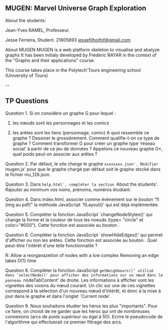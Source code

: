 MUGEN: Marvel Universe Graph Exploration
--


About the students:

Jean-Yves RAMEL, Professeur.

Jesse Ferreira, Student.
21805893
jessefilhojfnf@gmail.com


About MUGEN
MUGEN is a web platform skeleton to visualise and abalyze graphs It has been 
initialy developed by Frédéric RAYAR in the context of the "Graphs and their applications" course.

This course takes place in the Polytech'Tours engineering school (University of Tours)



--

TP Questions
--

Question 1. Si on considère un graphe G pour lequel :
1. les nœuds sont les personnages et les comics

2. les arêtes sont les liens (personnage, comic)
A quoi ressemble ce graphe ? Dessiner le grossièrement. Comment qualifie-t-on ce type de graphe ?
Comment transformer G pour créer un graphe type ‘réseau social' à partir de ce jeu de données ?
Appelons ce nouveau graphe G*, quel poids peut-on associer aux arêtes ?


Question 2. Par défaut, le site charge le graphe `xxxxxxxx.json'. Modifier `mugen.js' pour que le
graphe chargé par défaut soit le graphe stocké dans le fichier mu_128.json. 

Question 3. Dans `help.html', compléter la section `About the students'. Rajouter au minimum vos
noms, prénoms, numéros étudiant.


Question 4. Dans index.html, associer comme évènement sur le bouton "fl (img au pdf)" la méthode JavaScript
`flLayout()' qui est déjà implémentée.

Question 5. Compléter la fonction JavaScript `changeNodeStyles()' qui change la forme et la couleur
de tous les noeuds (type= "circle" et color="#000"). Cette fonction est associée au bouton .


Question 6. Compléter la fonction JavaScript `showHideEdges()' qui permet d'afficher ou non les
arêtes. Cette fonction est associée au bouton . 
Quel peut-être l'intérêt d'une telle fonctionnalité ?

R: Allow a reorganazetion of nodes with a low complex
Removing an edge takes O(1) time

Question 8. Compléter la fonction JavaScript `getNeighbours()’ utilisé dans ’selectNode()' pour
afficher des informations sur un nœud dans le panneau `nodeTabContent' de droite. Les informations
à afficher sont les vignettes des voisins du nœud courant. Un clic sur une de ces vignettes correspond
à la sélection d'un nouveau nœud d'intérêt, et donc à la mise à jour dans le graphe et dans l'onglet
`Current node'.

Question 9. Nous souhaitons étudier les héros les plus "importants". Pour ce faire, on choisit de ne
garder que les héros qui ont de nombreuses connexions (arcs de poids supérieur ou égal à 50). Ecrire
le pseudocode de l'algorithme qui effectuerait ce premier filtrage des arcs.
